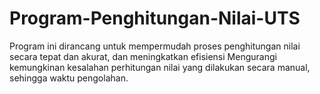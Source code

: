 # Program-Penghitungan-Nilai-UTS
Program ini dirancang untuk mempermudah proses penghitungan nilai secara tepat dan akurat, dan meningkatkan efisiensi Mengurangi kemungkinan kesalahan perhitungan nilai yang dilakukan secara manual, sehingga waktu pengolahan.
